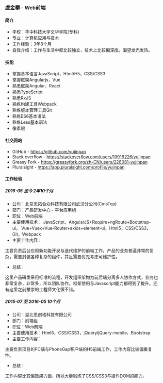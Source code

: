### 虞金攀 - Web前端
#### 简介
- 学校：华中科技大学文华学院(专科)
- 专业：计算机应用与技术
- 工作经验：3年8个月
- 自我介绍：工作与生活中都比较独立，技术上比较偏深度。渴望发光发热。

#### 技能
- 掌握基本语言JavaScript，Html/H5，CSS/CSS3
- 掌握框架Angularjs，Vue
- 熟悉框架Angular，React
- 熟悉TypeScript
- 熟悉RxJS
- 熟练构建工具Webpack
- 熟练版本管理工具Git
- 熟练ES6基本语法
- 熟练Less基本语法
- 像素眼

#### 社交网站
- GitHub - https://github.com/yujinpan
- Stack overflow - https://stackoverflow.com/users/10916226/yujinpan
- Greasy Fork - https://greasyfork.org/zh-CN/users/226081-yujinpan
- Pluralsight - https://app.pluralsight.com/profile/yujinpan

#### 工作经验
##### 2016-05 至今 2年10个月
- 公司：北京思拓合众科技有限公司武汉分公司(CmsTop)
- 部门：产品研发中心 - 平台应用组
- 职位：Web前端
- 主要使用技术：
  JavaScript，AngularJS+Require+ngRoute+Bootstrap-ui，
  Vue+Vuex+Vue-Router+axios+element-ui，Html5，CSS/CSS3，Git，Webpack
- 主要工作内容：

主要负责后台应用新功能开发与迭代维护的前端工作，产品的业务普遍非常的复杂，需要封装各种复杂的组件，并且需要优先考虑可维护性。

- 总结：

这里产品研发采用标准的流程，开发组织架构为前后端分离多人协作方式，业务也非常复杂，非常多，所以团队协作，框架使用与Javascript能力都得到了提升。还有这里之前推崇的工程师文化很不错。

##### 2015-07 至 2016-05 10个月
- 公司：湖北思创格科技有限公司
- 部门：前端组
- 职位：Web前端
- 主要使用技术：Html5，CSS/CSS3，jQuery/jQuery-mobile，Bootstrap
- 主要工作内容：

主要负责项目的PC端与PhoneGap客户端的H5前端工作，工作内容比较偏重复性。

- 总结：

工作内容比较偏效果方面，所以大量锻炼了CSS/CSS3与操作DOM的能力。
